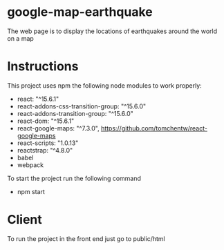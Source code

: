 # google-map-earthquake
The web page is to display the locations of earthquakes around the world on a map

# Instructions
This project uses npm the following node modules to work properly:

- react: "^15.6.1"
- react-addons-css-transition-group: "^15.6.0"
- react-addons-transition-group: "^15.6.0"
- react-dom: "^15.6.1"
- react-google-maps: "^7.3.0", https://github.com/tomchentw/react-google-maps
- react-scripts: "1.0.13"
- reactstrap: "^4.8.0"
- babel
- webpack

To start the project run the following command
- npm start

# Client

To run the project in the front end just go to public/html